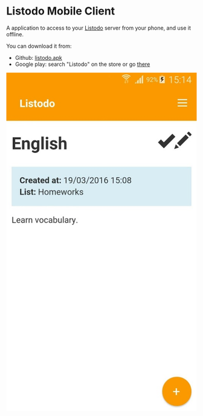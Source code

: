 # Listodo Mobile Client
A application to access to your [Listodo](https://github.com/cedced19/listodo) server from your phone, and use it offline.

You can download it from:
  
* Github: [listodo.apk](https://github.com/cedced19/listodo-mobile/releases/latest)
* Google play: search "Listodo" on the store or go [there](https://play.google.com/store/apps/details?id=io.github.cedced19.listodomobile)

![](https://raw.githubusercontent.com/cedced19/listodo-mobile/master/demo.jpg)
